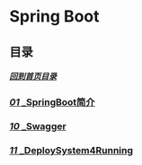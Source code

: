 Spring Boot
=====
##
## 目录

##### [回到首页目录](/README.md)

### [_01_ _SpringBoot简介](./01_SpringBoot简介.md)

### [_10_ _Swagger](./10_Swagger.md)

### [_11_ _DeploySystem4Running](./11_DeploySystem4Running.md)